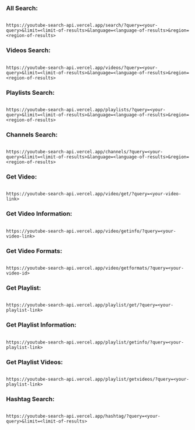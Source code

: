### All Search:

```

https://youtube-search-api.vercel.app/search/?query=<your-query>&limit=<limit-of-results>&language=<language-of-results>&region=<region-of-results>

```

### Videos Search:

```

https://youtube-search-api.vercel.app/videos/?query=<your-query>&limit=<limit-of-results>&language=<language-of-results>&region=<region-of-results>

```

### Playlists Search:

```

https://youtube-search-api.vercel.app/playlists/?query=<your-query>&limit=<limit-of-results>&language=<language-of-results>&region=<region-of-results>

```

### Channels Search:

```

https://youtube-search-api.vercel.app/channels/?query=<your-query>&limit=<limit-of-results>&language=<language-of-results>&region=<region-of-results>

```

### Get Video:

```

https://youtube-search-api.vercel.app/video/get/?query=<your-video-link>

```

### Get Video Information:

```

https://youtube-search-api.vercel.app/video/getinfo/?query=<your-video-link>

```

### Get Video Formats:

```

https://youtube-search-api.vercel.app/video/getformats/?query=<your-video-id>

```

### Get Playlist:

```

https://youtube-search-api.vercel.app/playlist/get/?query=<your-playlist-link>

```

### Get Playlist Information:

```

https://youtube-search-api.vercel.app/playlist/getinfo/?query=<your-playlist-link>

```

### Get Playlist Videos:

```

https://youtube-search-api.vercel.app/playlist/getvideos/?query=<your-playlist-link>

```

### Hashtag Search:

```

https://youtube-search-api.vercel.app/hashtag/?query=<your-query>&limit=<limit-of-results>

```
